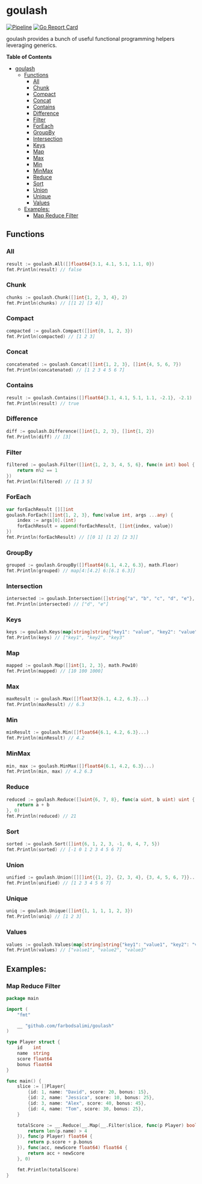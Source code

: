 # goulash

[![Pipeline](https://github.com/farbodsalimi/goulash/actions/workflows/go.yml/badge.svg)](https://github.com/farbodsalimi/goulash/actions/workflows/go.yml)
[![Go Report Card](https://goreportcard.com/badge/github.com/farbodsalimi/goulash?r)](https://goreportcard.com/report/github.com/farbodsalimi/goulash)

goulash provides a bunch of useful functional programming helpers leveraging generics.

**Table of Contents**

- [goulash](#goulash)
	- [Functions](#functions)
		- [All](#all)
		- [Chunk](#chunk)
		- [Compact](#compact)
		- [Concat](#concat)
		- [Contains](#contains)
		- [Difference](#difference)
		- [Filter](#filter)
		- [ForEach](#foreach)
		- [GroupBy](#groupby)
		- [Intersection](#intersection)
		- [Keys](#keys)
		- [Map](#map)
		- [Max](#max)
		- [Min](#min)
		- [MinMax](#minmax)
		- [Reduce](#reduce)
		- [Sort](#sort)
		- [Union](#union)
		- [Unique](#unique)
		- [Values](#values)
	- [Examples:](#examples)
		- [Map Reduce Filter](#map-reduce-filter)

## Functions

### All

```go
result := goulash.All([]float64{3.1, 4.1, 5.1, 1.1, 0})
fmt.Println(result) // false
```

### Chunk

```go
chunks := goulash.Chunk([]int{1, 2, 3, 4}, 2)
fmt.Println(chunks) // [[1 2] [3 4]]
```

### Compact

```go
compacted := goulash.Compact([]int{0, 1, 2, 3})
fmt.Println(compacted) // [1 2 3]
```

### Concat

```go
concatenated := goulash.Concat([]int{1, 2, 3}, []int{4, 5, 6, 7})
fmt.Println(concatenated) // [1 2 3 4 5 6 7]
```

### Contains

```go
result := goulash.Contains([]float64{3.1, 4.1, 5.1, 1.1, -2.1}, -2.1)
fmt.Println(result) // true
```

### Difference

```go
diff := goulash.Difference([]int{1, 2, 3}, []int{1, 2})
fmt.Println(diff) // [3]
```

### Filter

```go
filtered := goulash.Filter([]int{1, 2, 3, 4, 5, 6}, func(n int) bool {
	return n%2 == 1
})
fmt.Println(filtered) // [1 3 5]
```

### ForEach

```go
var forEachResult [][]int
goulash.ForEach([]int{1, 2, 3}, func(value int, args ...any) {
	index := args[0].(int)
	forEachResult = append(forEachResult, []int{index, value})
})
fmt.Println(forEachResult) // [[0 1] [1 2] [2 3]]
```

### GroupBy

```go
grouped := goulash.GroupBy([]float64{6.1, 4.2, 6.3}, math.Floor)
fmt.Println(grouped) // map[4:[4.2] 6:[6.1 6.3]]
```

### Intersection

```go
intersected := goulash.Intersection([]string{"a", "b", "c", "d", "e"}, []string{"d", "e"})
fmt.Println(intersected) // ["d", "e"]
```

### Keys

```go
keys := goulash.Keys(map[string]string{"key1": "value", "key2": "value", "key3": "value"})
fmt.Println(keys) // ["key1", "key2", "key3"
```

### Map

```go
mapped := goulash.Map([]int{1, 2, 3}, math.Pow10)
fmt.Println(mapped) // [10 100 1000]
```

### Max

```go
maxResult := goulash.Max([]float32{6.1, 4.2, 6.3}...)
fmt.Println(maxResult) // 6.3
```

### Min

```go
minResult := goulash.Min([]float64{6.1, 4.2, 6.3}...)
fmt.Println(minResult) // 4.2
```

### MinMax

```go
min, max := goulash.MinMax([]float64{6.1, 4.2, 6.3}...)
fmt.Println(min, max) // 4.2 6.3
```

### Reduce

```go
reduced := goulash.Reduce([]uint{6, 7, 8}, func(a uint, b uint) uint {
	return a + b
}, 0)
fmt.Println(reduced) // 21
```

### Sort

```go
sorted := goulash.Sort([]int{6, 1, 2, 3, -1, 0, 4, 7, 5})
fmt.Println(sorted) // [-1 0 1 2 3 4 5 6 7]
```

### Union

```go
unified := goulash.Union([][]int{{1, 2}, {2, 3, 4}, {3, 4, 5, 6, 7}}...)
fmt.Println(unified) // [1 2 3 4 5 6 7]
```

### Unique

```go
uniq := goulash.Unique([]int{1, 1, 1, 1, 2, 3})
fmt.Println(uniq) // [1 2 3]
```

### Values

```go
values := goulash.Values(map[string]string{"key1": "value1", "key2": "value2", "key3": "value3"})
fmt.Println(values) // ["value1", "value2", "value3"
```

## Examples:

### Map Reduce Filter

```go
package main

import (
	"fmt"

	__ "github.com/farbodsalimi/goulash"
)

type Player struct {
	id    int
	name  string
	score float64
	bonus float64
}

func main() {
	slice := []Player{
		{id: 1, name: "David", score: 20, bonus: 15},
		{id: 2, name: "Jessica", score: 10, bonus: 25},
		{id: 3, name: "Alex", score: 40, bonus: 45},
		{id: 4, name: "Tom", score: 30, bonus: 25},
	}

	totalScore := __.Reduce(__.Map(__.Filter(slice, func(p Player) bool {
		return len(p.name) > 4
	}), func(p Player) float64 {
		return p.score + p.bonus
	}), func(acc, newScore float64) float64 {
		return acc + newScore
	}, 0)

	fmt.Println(totalScore)
}
```

